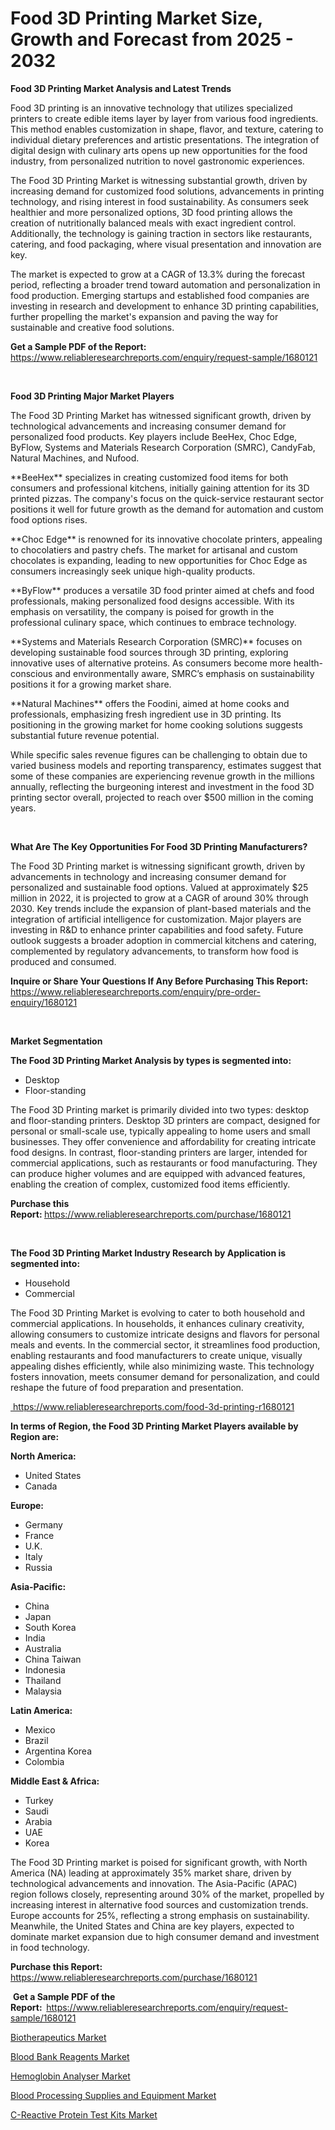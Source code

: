 <p><h1>Food 3D Printing Market Size, Growth and Forecast from 2025 - 2032</h1></p><p><strong>Food 3D Printing Market Analysis and Latest Trends</strong></p>
<p><p>Food 3D printing is an innovative technology that utilizes specialized printers to create edible items layer by layer from various food ingredients. This method enables customization in shape, flavor, and texture, catering to individual dietary preferences and artistic presentations. The integration of digital design with culinary arts opens up new opportunities for the food industry, from personalized nutrition to novel gastronomic experiences.</p><p>The Food 3D Printing Market is witnessing substantial growth, driven by increasing demand for customized food solutions, advancements in printing technology, and rising interest in food sustainability. As consumers seek healthier and more personalized options, 3D food printing allows the creation of nutritionally balanced meals with exact ingredient control. Additionally, the technology is gaining traction in sectors like restaurants, catering, and food packaging, where visual presentation and innovation are key.</p><p>The market is expected to grow at a CAGR of 13.3% during the forecast period, reflecting a broader trend toward automation and personalization in food production. Emerging startups and established food companies are investing in research and development to enhance 3D printing capabilities, further propelling the market's expansion and paving the way for sustainable and creative food solutions.</p></p>
<p><strong>Get a Sample PDF of the Report:&nbsp;</strong> <a href="https://www.reliableresearchreports.com/enquiry/request-sample/1680121?utm_campaign=33&utm_medium=2&utm_source=Github&utm_content=ia&utm_term=25032025&utm_id=food-3d-printing">https://www.reliableresearchreports.com/enquiry/request-sample/1680121</a></p>
<p>&nbsp;</p>
<p><strong>Food 3D Printing Major Market Players</strong></p>
<p><p>The Food 3D Printing Market has witnessed significant growth, driven by technological advancements and increasing consumer demand for personalized food products. Key players include BeeHex, Choc Edge, ByFlow, Systems and Materials Research Corporation (SMRC), CandyFab, Natural Machines, and Nufood.</p><p>**BeeHex** specializes in creating customized food items for both consumers and professional kitchens, initially gaining attention for its 3D printed pizzas. The company's focus on the quick-service restaurant sector positions it well for future growth as the demand for automation and custom food options rises.</p><p>**Choc Edge** is renowned for its innovative chocolate printers, appealing to chocolatiers and pastry chefs. The market for artisanal and custom chocolates is expanding, leading to new opportunities for Choc Edge as consumers increasingly seek unique high-quality products.</p><p>**ByFlow** produces a versatile 3D food printer aimed at chefs and food professionals, making personalized food designs accessible. With its emphasis on versatility, the company is poised for growth in the professional culinary space, which continues to embrace technology.</p><p>**Systems and Materials Research Corporation (SMRC)** focuses on developing sustainable food sources through 3D printing, exploring innovative uses of alternative proteins. As consumers become more health-conscious and environmentally aware, SMRC’s emphasis on sustainability positions it for a growing market share.</p><p>**Natural Machines** offers the Foodini, aimed at home cooks and professionals, emphasizing fresh ingredient use in 3D printing. Its positioning in the growing market for home cooking solutions suggests substantial future revenue potential.</p><p>While specific sales revenue figures can be challenging to obtain due to varied business models and reporting transparency, estimates suggest that some of these companies are experiencing revenue growth in the millions annually, reflecting the burgeoning interest and investment in the food 3D printing sector overall, projected to reach over $500 million in the coming years.</p></p>
<p>&nbsp;</p>
<p><strong>What Are The Key Opportunities For Food 3D Printing Manufacturers?</strong></p>
<p><p>The Food 3D Printing market is witnessing significant growth, driven by advancements in technology and increasing consumer demand for personalized and sustainable food options. Valued at approximately $25 million in 2022, it is projected to grow at a CAGR of around 30% through 2030. Key trends include the expansion of plant-based materials and the integration of artificial intelligence for customization. Major players are investing in R&D to enhance printer capabilities and food safety. Future outlook suggests a broader adoption in commercial kitchens and catering, complemented by regulatory advancements, to transform how food is produced and consumed.</p></p>
<p><strong>Inquire or Share Your Questions If Any Before Purchasing This Report:</strong> <a href="https://www.reliableresearchreports.com/enquiry/pre-order-enquiry/1680121?utm_campaign=33&utm_medium=2&utm_source=Github&utm_content=ia&utm_term=25032025&utm_id=food-3d-printing">https://www.reliableresearchreports.com/enquiry/pre-order-enquiry/1680121</a></p>
<p>&nbsp;</p>
<p><strong>Market Segmentation</strong></p>
<p><strong>The Food 3D Printing Market Analysis by types is segmented into:</strong></p>
<p><ul><li>Desktop</li><li>Floor-standing</li></ul></p>
<p><p>The Food 3D Printing market is primarily divided into two types: desktop and floor-standing printers. Desktop 3D printers are compact, designed for personal or small-scale use, typically appealing to home users and small businesses. They offer convenience and affordability for creating intricate food designs. In contrast, floor-standing printers are larger, intended for commercial applications, such as restaurants or food manufacturing. They can produce higher volumes and are equipped with advanced features, enabling the creation of complex, customized food items efficiently.</p></p>
<p><strong>Purchase this Report:&nbsp;</strong><a href="https://www.reliableresearchreports.com/purchase/1680121?utm_campaign=33&utm_medium=2&utm_source=Github&utm_content=ia&utm_term=25032025&utm_id=food-3d-printing">https://www.reliableresearchreports.com/purchase/1680121</a></p>
<p>&nbsp;</p>
<p><strong>The Food 3D Printing Market Industry Research by Application is segmented into:</strong></p>
<p><ul><li>Household</li><li>Commercial</li></ul></p>
<p><p>The Food 3D Printing Market is evolving to cater to both household and commercial applications. In households, it enhances culinary creativity, allowing consumers to customize intricate designs and flavors for personal meals and events. In the commercial sector, it streamlines food production, enabling restaurants and food manufacturers to create unique, visually appealing dishes efficiently, while also minimizing waste. This technology fosters innovation, meets consumer demand for personalization, and could reshape the future of food preparation and presentation.</p></p>
<p><a href="https://www.reliableresearchreports.com/food-3d-printing-r1680121?utm_campaign=33&utm_medium=2&utm_source=Github&utm_content=ia&utm_term=25032025&utm_id=food-3d-printing">&nbsp;https://www.reliableresearchreports.com/food-3d-printing-r1680121</a></p>
<p><strong>In terms of Region, the Food 3D Printing Market Players available by Region are:</strong></p>
<p>
    <p> <strong> North America: </strong>
        <ul>
            <li>United States</li>
            <li>Canada</li>
        </ul>
        </p> 
    <p> <strong> Europe: </strong>
        <ul>
            <li>Germany</li>
            <li>France</li>
            <li>U.K.</li>
            <li>Italy</li>
            <li>Russia</li>
        </ul>
        </p> 
    <p> <strong> Asia-Pacific: </strong>
        <ul>
            <li>China</li>
            <li>Japan</li>
            <li>South Korea</li>
            <li>India</li>
            <li>Australia</li>
            <li>China Taiwan</li>
            <li>Indonesia</li>
            <li>Thailand</li>
            <li>Malaysia</li>
        </ul>
        </p> 
    <p> <strong> Latin America: </strong>
        <ul>
            <li>Mexico</li>
            <li>Brazil</li>
            <li>Argentina Korea</li>
            <li>Colombia</li>
        </ul>
        </p> 
    <p> <strong> Middle East & Africa: </strong>
        <ul>
            <li>Turkey</li>
            <li>Saudi</li>
            <li>Arabia</li>
            <li>UAE</li>
            <li>Korea</li>
        </ul>
    </p>
    </p>
<p><p>The Food 3D Printing market is poised for significant growth, with North America (NA) leading at approximately 35% market share, driven by technological advancements and innovation. The Asia-Pacific (APAC) region follows closely, representing around 30% of the market, propelled by increasing interest in alternative food sources and customization trends. Europe accounts for 25%, reflecting a strong emphasis on sustainability. Meanwhile, the United States and China are key players, expected to dominate market expansion due to high consumer demand and investment in food technology.</p></p>
<p><strong>Purchase this Report: </strong><a href="https://www.reliableresearchreports.com/purchase/1680121?utm_campaign=33&utm_medium=2&utm_source=Github&utm_content=ia&utm_term=25032025&utm_id=food-3d-printing">https://www.reliableresearchreports.com/purchase/1680121</a></p>
<p>&nbsp;<strong>Get a Sample PDF of the Report:&nbsp;&nbsp;</strong><a href="https://www.reliableresearchreports.com/enquiry/request-sample/1680121?utm_campaign=33&utm_medium=2&utm_source=Github&utm_content=ia&utm_term=25032025&utm_id=food-3d-printing">https://www.reliableresearchreports.com/enquiry/request-sample/1680121</a></p>
<p><strong></strong></p>
<p><p><a href="https://github.com/mookiesville/Market-Research-Report-List-1/blob/main/biotherapeutics-market.md?utm_campaign=33&utm_medium=2&utm_source=Github&utm_content=ia&utm_term=25032025&utm_id=food-3d-printing">Biotherapeutics Market</a></p><p><a href="https://github.com/baetahassaz6/Market-Research-Report-List-1/blob/main/blood-bank-reagents-market.md?utm_campaign=33&utm_medium=2&utm_source=Github&utm_content=ia&utm_term=25032025&utm_id=food-3d-printing">Blood Bank Reagents Market</a></p><p><a href="https://github.com/willjis/Market-Research-Report-List-1/blob/main/hemoglobin-analyser-market.md?utm_campaign=33&utm_medium=2&utm_source=Github&utm_content=ia&utm_term=25032025&utm_id=food-3d-printing">Hemoglobin Analyser Market</a></p><p><a href="https://github.com/castoriffic/Market-Research-Report-List-6/blob/main/blood-processing-supplies-and-equipment-market.md?utm_campaign=33&utm_medium=2&utm_source=Github&utm_content=ia&utm_term=25032025&utm_id=food-3d-printing">Blood Processing Supplies and Equipment Market</a></p><p><a href="https://github.com/koskasislo39/Market-Research-Report-List-1/blob/main/c-reactive-protein-test-kits-market.md?utm_campaign=33&utm_medium=2&utm_source=Github&utm_content=ia&utm_term=25032025&utm_id=food-3d-printing">C-Reactive Protein Test Kits Market</a></p></p>